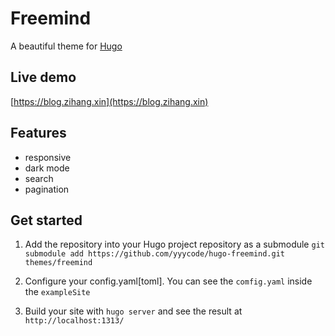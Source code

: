 # Freemind

A beautiful theme for [Hugo](https://gohugo.io/)

## Live demo

[https://blog.zihang.xin](https://blog.zihang.xin)

## Features
- responsive
- dark mode
- search
- pagination

## Get started
1. Add the repository into your Hugo project repository as a submodule
`git submodule add https://github.com/yyycode/hugo-freemind.git themes/freemind`

2. Configure your config.yaml[toml]. You can see the `comfig.yaml` inside the `exampleSite`
3. Build your site with `hugo server` and see the result at `http://localhost:1313/`
